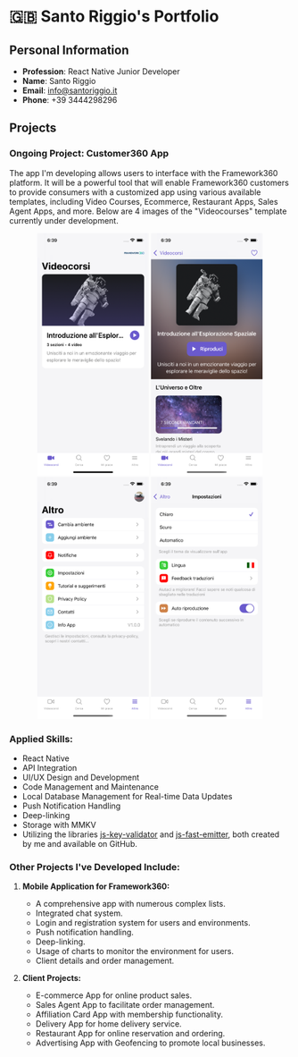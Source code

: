 # 🇬🇧 Santo Riggio's Portfolio

## Personal Information

- **Profession**: React Native Junior Developer
- **Name**: Santo Riggio
- **Email**: info@santoriggio.it
- **Phone**: +39 3444298296

## Projects

### Ongoing Project: Customer360 App

The app I'm developing allows users to interface with the Framework360 platform. It will be a powerful tool that will enable Framework360 customers to provide consumers with a customized app using various available templates, including Video Courses, Ecommerce, Restaurant Apps, Sales Agent Apps, and more. Below are 4 images of the "Videocourses" template currently under development.

<div align="center">
  <img src="assets/customers360/home.png" width="200">
  <img src="assets/customers360/videocourseDetails.png" width="200">
  <img src="assets/customers360/other.png" width="200">
  <img src="assets/customers360/settings.png" width="200">
</div>

### Applied Skills:

- React Native
- API Integration
- UI/UX Design and Development
- Code Management and Maintenance
- Local Database Management for Real-time Data Updates
- Push Notification Handling
- Deep-linking
- Storage with MMKV
- Utilizing the libraries [js-key-validator](https://github.com/santoriggio/js-key-validator) and [js-fast-emitter](https://github.com/santoriggio/js-fast-emitter), both created by me and available on GitHub.

### Other Projects I've Developed Include:

1. **Mobile Application for Framework360:**
   - A comprehensive app with numerous complex lists.
   - Integrated chat system.
   - Login and registration system for users and environments.
   - Push notification handling.
   - Deep-linking.
   - Usage of charts to monitor the environment for users.
   - Client details and order management.

2. **Client Projects:**
   - E-commerce App for online product sales.
   - Sales Agent App to facilitate order management.
   - Affiliation Card App with membership functionality.
   - Delivery App for home delivery service.
   - Restaurant App for online reservation and ordering.
   - Advertising App with Geofencing to promote local businesses.
